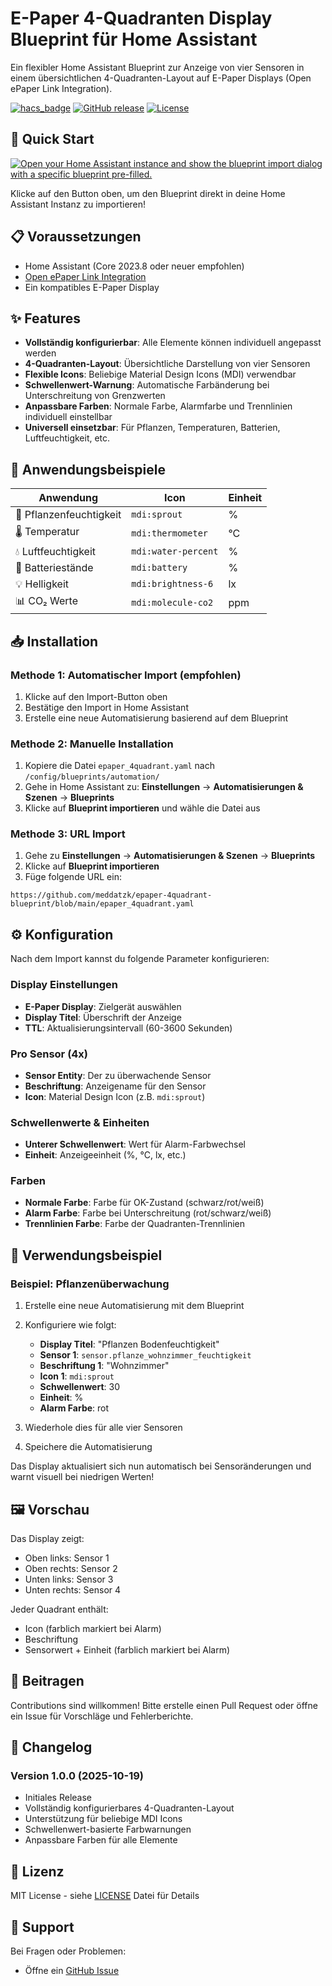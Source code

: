 # E-Paper 4-Quadranten Display Blueprint für Home Assistant

Ein flexibler Home Assistant Blueprint zur Anzeige von vier Sensoren in einem übersichtlichen 4-Quadranten-Layout auf E-Paper Displays (Open ePaper Link Integration).

[![hacs_badge](https://img.shields.io/badge/HACS-Custom-41BDF5.svg)](https://github.com/hacs/integration)
[![GitHub release](https://img.shields.io/github/release/meddatzk/epaper-4quadrant-blueprint.svg)](https://github.com/meddatzk/epaper-4quadrant-blueprint/releases)
[![License](https://img.shields.io/github/license/meddatzk/epaper-4quadrant-blueprint.svg)](LICENSE)

## 🚀 Quick Start

[![Open your Home Assistant instance and show the blueprint import dialog with a specific blueprint pre-filled.](https://my.home-assistant.io/badges/blueprint_import.svg)](https://my.home-assistant.io/redirect/blueprint_import/?blueprint_url=https%3A%2F%2Fgithub.com%2Fmeddatzk%2Fepaper-4quadrant-blueprint%2Fblob%2Fmain%2Fepaper_4quadrant.yaml)

Klicke auf den Button oben, um den Blueprint direkt in deine Home Assistant Instanz zu importieren!

## 📋 Voraussetzungen

- Home Assistant (Core 2023.8 oder neuer empfohlen)
- [Open ePaper Link Integration](https://github.com/OpenEPaperLink/Home_Assistant_Integration)
- Ein kompatibles E-Paper Display

## ✨ Features

- **Vollständig konfigurierbar**: Alle Elemente können individuell angepasst werden
- **4-Quadranten-Layout**: Übersichtliche Darstellung von vier Sensoren
- **Flexible Icons**: Beliebige Material Design Icons (MDI) verwendbar
- **Schwellenwert-Warnung**: Automatische Farbänderung bei Unterschreitung von Grenzwerten
- **Anpassbare Farben**: Normale Farbe, Alarmfarbe und Trennlinien individuell einstellbar
- **Universell einsetzbar**: Für Pflanzen, Temperaturen, Batterien, Luftfeuchtigkeit, etc.

## 🎯 Anwendungsbeispiele

| Anwendung | Icon | Einheit |
|-----------|------|---------|
| 🌱 Pflanzenfeuchtigkeit | `mdi:sprout` | % |
| 🌡️ Temperatur | `mdi:thermometer` | °C |
| 💧 Luftfeuchtigkeit | `mdi:water-percent` | % |
| 🔋 Batteriestände | `mdi:battery` | % |
| 💡 Helligkeit | `mdi:brightness-6` | lx |
| 📊 CO₂ Werte | `mdi:molecule-co2` | ppm |

## 📥 Installation

### Methode 1: Automatischer Import (empfohlen)

1. Klicke auf den Import-Button oben
2. Bestätige den Import in Home Assistant
3. Erstelle eine neue Automatisierung basierend auf dem Blueprint

### Methode 2: Manuelle Installation

1. Kopiere die Datei `epaper_4quadrant.yaml` nach `/config/blueprints/automation/`
2. Gehe in Home Assistant zu: **Einstellungen** → **Automatisierungen & Szenen** → **Blueprints**
3. Klicke auf **Blueprint importieren** und wähle die Datei aus

### Methode 3: URL Import

1. Gehe zu **Einstellungen** → **Automatisierungen & Szenen** → **Blueprints**
2. Klicke auf **Blueprint importieren**
3. Füge folgende URL ein:
```
https://github.com/meddatzk/epaper-4quadrant-blueprint/blob/main/epaper_4quadrant.yaml
```

## ⚙️ Konfiguration

Nach dem Import kannst du folgende Parameter konfigurieren:

### Display Einstellungen
- **E-Paper Display**: Zielgerät auswählen
- **Display Titel**: Überschrift der Anzeige
- **TTL**: Aktualisierungsintervall (60-3600 Sekunden)

### Pro Sensor (4x)
- **Sensor Entity**: Der zu überwachende Sensor
- **Beschriftung**: Anzeigename für den Sensor
- **Icon**: Material Design Icon (z.B. `mdi:sprout`)

### Schwellenwerte & Einheiten
- **Unterer Schwellenwert**: Wert für Alarm-Farbwechsel
- **Einheit**: Anzeigeeinheit (%, °C, lx, etc.)

### Farben
- **Normale Farbe**: Farbe für OK-Zustand (schwarz/rot/weiß)
- **Alarm Farbe**: Farbe bei Unterschreitung (rot/schwarz/weiß)
- **Trennlinien Farbe**: Farbe der Quadranten-Trennlinien

## 📖 Verwendungsbeispiel

### Beispiel: Pflanzenüberwachung

1. Erstelle eine neue Automatisierung mit dem Blueprint
2. Konfiguriere wie folgt:
   - **Display Titel**: "Pflanzen Bodenfeuchtigkeit"
   - **Sensor 1**: `sensor.pflanze_wohnzimmer_feuchtigkeit`
   - **Beschriftung 1**: "Wohnzimmer"
   - **Icon 1**: `mdi:sprout`
   - **Schwellenwert**: 30
   - **Einheit**: %
   - **Alarm Farbe**: rot

3. Wiederhole dies für alle vier Sensoren
4. Speichere die Automatisierung

Das Display aktualisiert sich nun automatisch bei Sensoränderungen und warnt visuell bei niedrigen Werten!

## 🖼️ Vorschau

Das Display zeigt:
- Oben links: Sensor 1
- Oben rechts: Sensor 2
- Unten links: Sensor 3
- Unten rechts: Sensor 4

Jeder Quadrant enthält:
- Icon (farblich markiert bei Alarm)
- Beschriftung
- Sensorwert + Einheit (farblich markiert bei Alarm)

## 🤝 Beitragen

Contributions sind willkommen! Bitte erstelle einen Pull Request oder öffne ein Issue für Vorschläge und Fehlerberichte.

## 📝 Changelog

### Version 1.0.0 (2025-10-19)
- Initiales Release
- Vollständig konfigurierbares 4-Quadranten-Layout
- Unterstützung für beliebige MDI Icons
- Schwellenwert-basierte Farbwarnungen
- Anpassbare Farben für alle Elemente

## 📜 Lizenz

MIT License - siehe [LICENSE](LICENSE) Datei für Details

## 💬 Support

Bei Fragen oder Problemen:
- Öffne ein [GitHub Issue](https://github.com/meddatzk/epaper-4quadrant-blueprint/issues)
